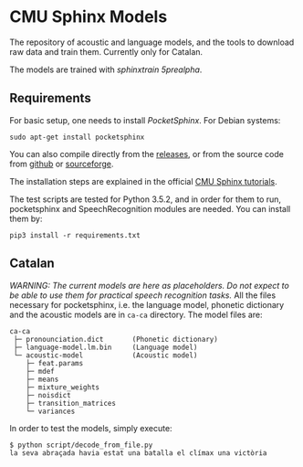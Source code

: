 # CMU Sphinx Models
The repository of acoustic and language models, and the tools to download raw 
data and train them. Currently only for Catalan.

The models are trained with *sphinxtrain 5prealpha*.

## Requirements
For basic setup, one needs to install *PocketSphinx*. For Debian systems:

```
sudo apt-get install pocketsphinx
```

You can also compile directly from the 
[releases](https://cmusphinx.github.io/wiki/download/), or from the source
code from [github](https://github.com/cmusphinx) or 
[sourceforge](https://sourceforge.net/p/cmusphinx/code/HEAD/tree/).

The installation steps are explained in the official 
[CMU Sphinx tutorials](https://cmusphinx.github.io/wiki/tutorialpocketsphinx/).

The test scripts are tested for Python 3.5.2, and in order for them to run,
pocketsphinx and SpeechRecognition modules are needed. You can install them by:
```
pip3 install -r requirements.txt
```

## Catalan
*_WARNING:_* _The current models are here as placeholders. Do not expect 
to be able to use them for practical speech recognition tasks._
All the files necessary for pocketsphinx, i.e. the language model, phonetic 
dictionary and the acoustic models are in `ca-ca` directory. The model files 
are:

```
ca-ca
 ├─ pronounciation.dict       (Phonetic dictionary)
 ├─ language-model.lm.bin     (Language model)
 └─ acoustic-model            (Acoustic model)
    ├─ feat.params
    ├─ mdef
    ├─ means
    ├─ mixture_weights
    ├─ noisdict
    ├─ transition_matrices
    └─ variances
```

In order to test the models, simply execute:
```
$ python script/decode_from_file.py
la seva abraçada havia estat una batalla el clímax una victòria
```

